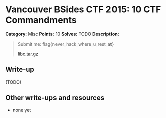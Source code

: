 # Vancouver BSides CTF 2015: 10 CTF Commandments

**Category:** Misc
**Points:** 10
**Solves:** TODO
**Description:** 

> Submit me: flag{never_hack_where_u_rest_at}
> 
> [libc.tar.gz](libc.tar.gz)

## Write-up

(TODO)

## Other write-ups and resources

* none yet